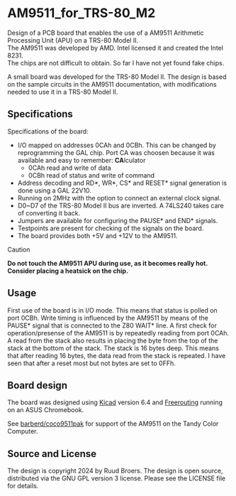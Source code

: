 # AM9511_for_TRS-80_M2
Design of a PCB board that enables the use of a AM9511 Arithmetic Processing Unit (APU) on a TRS-80 Model II.\
The AM9511 was developed by AMD. Intel licensed it and created the Intel 8231.\
The chips are not difficult to obtain. So far I have not yet found fake chips.

A small board was developed for the TRS-80 Model II. The design is based on the sample circuits in the AM9511 documentation, with modifications needed to use it in a TRS-80 Model II. 

## Specifications

Specifications of the board:
- I/O mapped on addresses 0CAh and 0CBh. This can be changed by reprogramming the GAL chip. Port CA was choosen because it was available and easy to remember: **CA**lculator
  - 0CAh  read and write of data
  - 0CBh  read of status and write of command
- Address decoding and RD*, WR*, CS* and RESET* signal generation is done using a GAL 22V10.
- Running on 2MHz with the option to connect an external clock signal.
- D0~D7 of the TRS-80 Model II bus are inverted. A 74LS240 takes care of converting it back.
- Jumpers are available for configuring the PAUSE* and END* signals.
- Testpoints are present for checking of the signals on the board.
- The board provides both +5V and +12V to the AM9511.

>[!CAUTION]
> **Do not touch the AM9511 APU during use, as it becomes really hot. Consider placing a heatsick on the chip.**

## Usage

First use of the board is in I/O mode. This means that status is polled on port 0CBh. Write timing is influenced by the AM9511 by means of the PAUSE* signal that is connected to the Z80 WAIT* line.
A first check for operation/presense of the AM9511 is by repeatedly reading from port 0CAh. A read from the stack also results in placing the byte from the top of the stack at the bottom of the stack. The stack is 16 bytes deep.
This means that after reading 16 bytes, the data read from the stack is repeated. I have seen that after a reset most but not bytes are set to 0FFh.

## Board design

The board was designed using [Kicad](https://www.kicad.org/) version 6.4 and [Freerouting](https://github.com/freerouting/freerouting/) running on an ASUS Chromebook.

See [barberd/coco9511pak](https://github.com/barberd/coco9511pak) for support of the AM9511 on the Tandy Color Computer.


**Source and License**
-------------------------------------
The design is copyright 2024 by Ruud Broers. The design is open source, distributed via the GNU GPL version 3 license. Please see the LICENSE file for details.
